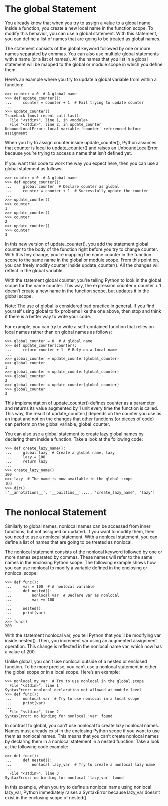 # The global Statement


You already know that when you try to assign a value to a global name inside a function, you create a new local name in the function scope. To modify this behavior, you can use a global statement. With this statement, you can define a list of names that are going to be treated as global names.

The statement consists of the global keyword followed by one or more names separated by commas. You can also use multiple global statements with a name (or a list of names). All the names that you list in a global statement will be mapped to the global or module scope in which you define them.


Here’s an example where you try to update a global variable from within a function:


```
>>> counter = 0  # A global name
>>> def update_counter():
...     counter = counter + 1  # Fail trying to update counter
...
>>> update_counter()
Traceback (most recent call last):
  File "<stdin>", line 1, in <module>
  File "<stdin>", line 2, in update_counter
UnboundLocalError: local variable 'counter' referenced before assignment
```


When you try to assign counter inside update_counter(), Python assumes that counter is local to update_counter() and raises an UnboundLocalError because you’re trying to access a name that isn’t defined yet.

If you want this code to work the way you expect here, then you can use a global statement as follows:


```
>>> counter = 0  # A global name
>>> def update_counter():
...     global counter  # Declare counter as global
...     counter = counter + 1  # Successfully update the counter
...
>>> update_counter()
>>> counter
1
>>> update_counter()
>>> counter
2
>>> update_counter()
>>> counter
3
```

In this new version of update_counter(), you add the statement global counter to the body of the function right before you try to change counter. With this tiny change, you’re mapping the name counter in the function scope to the same name in the global or module scope. From this point on, you can freely modify counter inside update_counter(). All the changes will reflect in the global variable.

With the statement global counter, you’re telling Python to look in the global scope for the name counter. This way, the expression counter = counter + 1 doesn’t create a new name in the function scope, but updates it in the global scope.


Note: The use of global is considered bad practice in general. If you find yourself using global to fix problems like the one above, then stop and think if there is a better way to write your code.

For example, you can try to write a self-contained function that relies on local names rather than on global names as follows:


```
>>> global_counter = 0  # A global name
>>> def update_counter(counter):
...     return counter + 1  # Rely on a local name
...
>>> global_counter = update_counter(global_counter)
>>> global_counter
1
>>> global_counter = update_counter(global_counter)
>>> global_counter
2
>>> global_counter = update_counter(global_counter)
>>> global_counter
3
```


This implementation of update_counter() defines counter as a parameter and returns its value augmented by 1 unit every time the function is called. This way, the result of update_counter() depends on the counter you use as an input and not on the changes that other functions (or pieces of code) can perform on the global variable, global_counter.


You can also use a global statement to create lazy global names by declaring them inside a function. Take a look at the following code:
```
>>> def create_lazy_name():
...     global lazy  # Create a global name, lazy
...     lazy = 100
...     return lazy
...
>>> create_lazy_name()
100
>>> lazy  # The name is now available in the global scope
100
>>> dir()
['__annotations__', '__builtins__',..., 'create_lazy_name', 'lazy']
```

# The nonlocal Statement

Similarly to global names, nonlocal names can be accessed from inner functions, but not assigned or updated. If you want to modify them, then you need to use a nonlocal statement. With a nonlocal statement, you can define a list of names that are going to be treated as nonlocal.

The nonlocal statement consists of the nonlocal keyword followed by one or more names separated by commas. These names will refer to the same names in the enclosing Python scope. The following example shows how you can use nonlocal to modify a variable defined in the enclosing or nonlocal scope:

```
>>> def func():
...     var = 100  # A nonlocal variable
...     def nested():
...         nonlocal var  # Declare var as nonlocal
...         var += 100
...
...     nested()
...     print(var)
...
>>> func()
200
```


With the statement nonlocal var, you tell Python that you’ll be modifying var inside nested(). Then, you increment var using an augmented assignment operation. This change is reflected in the nonlocal name var, which now has a value of 200.

Unlike global, you can’t use nonlocal outside of a nested or enclosed function. To be more precise, you can’t use a nonlocal statement in either the global scope or in a local scope. Here’s an example:

```
>>> nonlocal my_var  # Try to use nonlocal in the global scope
  File "<stdin>", line 1
SyntaxError: nonlocal declaration not allowed at module level
>>> def func():
...     nonlocal var  # Try to use nonlocal in a local scope
...     print(var)
...
  File "<stdin>", line 2
SyntaxError: no binding for nonlocal 'var' found
```


In contrast to global, you can’t use nonlocal to create lazy nonlocal names. Names must already exist in the enclosing Python scope if you want to use them as nonlocal names. This means that you can’t create nonlocal names by declaring them in a nonlocal statement in a nested function. Take a look at the following code example:

```
>>> def func():
...     def nested():
...         nonlocal lazy_var  # Try to create a nonlocal lazy name
...
  File "<stdin>", line 3
SyntaxError: no binding for nonlocal 'lazy_var' found
```

In this example, when you try to define a nonlocal name using nonlocal lazy_var, Python immediately raises a SyntaxError because lazy_var doesn’t exist in the enclosing scope of nested().

